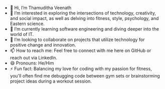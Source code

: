 - 👋 Hi, I’m Thamuditha Veenath
- 👀 I’m interested in exploring the intersections of technology, creativity, and social impact, as well as delving into fitness, style, psychology, and Eastern science.
- 🌱 I’m currently learning software engineering and diving deeper into the world of IT.
- 💞️ I’m looking to collaborate on projects that utilize technology for positive change and innovation.
- 📫 How to reach me: Feel free to connect with me here on GitHub or reach out via LinkedIn.
- 😄 Pronouns: He/Him
- ⚡ Fun fact: Balancing my love for coding with my passion for fitness, you'll often find me debugging code between gym sets or brainstorming project ideas during a workout session.

<!---
VeenathT/VeenathT is a ✨ special ✨ repository because its `README.md` (this file) appears on your GitHub profile.
You can click the Preview link to take a look at your changes.
--->
